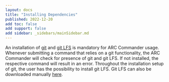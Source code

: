 ```yaml
---
layout: docs
title: "Installing Dependencies"
published: 2022-12-20
add toc: false
add support: false
add sidebar: _sidebars/mainSidebar.md
---
```


An installation of [git](https://git-scm.com/downloads) and [git LFS](https://git-lfs.github.com/) is mandatory for ARC Commander usage. Whenever submitting a command that relies on a git functionality, the ARC Commander will check for presence of git and git LFS. If not installed, the respective command will result in an error. Throughout the installation setup of git, the user has the possibility to install git LFS. Git LFS can also be downloaded manually [here](https://git-lfs.github.com/).
